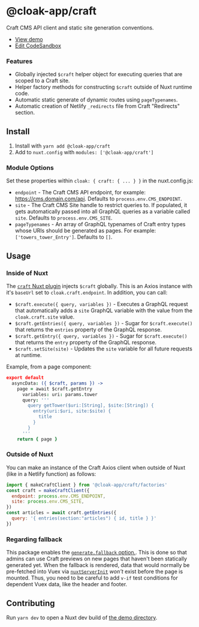 # @cloak-app/craft

Craft CMS API client and static site generation conventions.

- [View demo](https://cloak-craft.netlify.app)
- [Edit CodeSandbox](https://githubbox.com/BKWLD/cloak-craft)

### Features

- Globally injected `$craft` helper object for executing queries that are scoped to a Craft site.
- Helper factory methods for constructing `$craft` outside of Nuxt runtime code.
- Automatic static generate of dynamic routes using `pageTypenames`.
- Automatic creation of Netlify `_redirects` file from Craft "Redirects" section.

## Install

1. Install with `yarn add @cloak-app/craft`
2. Add to `nuxt.config` with `modules: ['@cloak-app/craft']`

### Module Options

Set these properties within `cloak: { craft: { ... } }` in the nuxt.config.js:

- `endpoint` - The Craft CMS API endpoint, for example: https://cms.domain.com/api.  Defaults to `process.env.CMS_ENDPOINT`.
- `site` - The Craft CMS Site handle to restrict queries to.  If populated, it gets automatically passed into all GraphQL queries as a variable called `site`.  Defaults to `process.env.CMS_SITE`.
- `pageTypenames` - An array of GraphQL typenames of Craft entry types whose URIs should be generated as pages.  For example: `['towers_tower_Entry']`.  Defaults to `[]`.

## Usage

### Inside of Nuxt

The [`craft` Nuxt plugin](./plugins/craft.js) injects `$craft` globally.  This is an Axios instance with it's `baseUrl` set to `cloak.craft.endpoint`.  In addition, you can call:

- `$craft.execute({ query, variables })` - Executes a GraphQL request that automatically adds a `site` GraphQL variable with the value from the `cloak.craft.site` value.
- `$craft.getEntries({ query, variables })` - Sugar for `$craft.execute()` that returns the `entries` property of the GraphQL response.
- `$craft.getEntry({ query, variables })` - Sugar for `$craft.execute()` that returns the `entry` property of the GraphQL response.
- `$craft.setSite(site)` - Updates the `site` variable for all future requests at runtime.

Example, from a page component:

```coffee
export default
  asyncData: ({ $craft, params }) ->
    page = await $craft.getEntry
      variables: uri: params.tower
      query: '''
        query getTower($uri:[String], $site:[String]) {
          entry(uri:$uri, site:$site) {
            title
          }
        }
      '''
    return { page }
```

### Outside of Nuxt

You can make an instance of the Craft Axios client when outside of Nuxt (like in a Netlify function) as follows:

```js
import { makeCraftClient } from '@cloak-app/craft/factories'
const craft = makeCraftClient({
  endpoint: process.env.CMS_ENDPOINT,
  site: process.env.CMS_SITE,
})
const articles = await craft.getEntries({
  query: '{ entries(section:"articles") { id, title } }'
})
```

### Regarding fallback

This package enables the [`generate.fallback` option.](https://nuxtjs.org/docs/configuration-glossary/configuration-generate#fallback).  This is done so that admins can use Craft previews on new pages that haven't been statically generated yet.  When the fallback is rendered, data that would normally be pre-fetched into Vuex via [`nuxtServerInit`](https://nuxtjs.org/docs/directory-structure/store#the-nuxtserverinit-action) _won't_ exist before the page is mounted.  Thus, you need to be careful to add `v-if` test conditions for dependent Vuex data, like the header and footer.

## Contributing

Run `yarn dev` to open a Nuxt dev build of [the demo directory](./demo).
